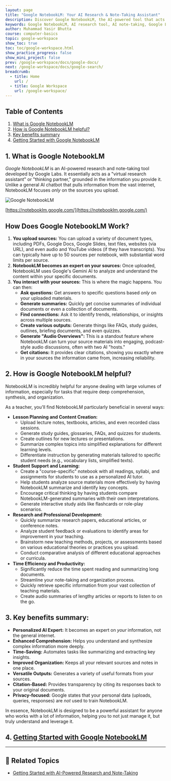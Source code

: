 ```yaml
---
layout: page
title: "Google NotebookLM: Your AI Research & Note-Taking Assistant"
description: Discover Google NotebookLM, the AI-powered tool that acts as your personal research and note-taking assistant. Learn how it summarizes, analyzes, and helps you understand your uploaded documents, perfect for teachers and researchers.
keywords: Google NotebookLM, AI research tool, AI note-taking, Google Labs, Gemini AI, document analysis, research assistant, study tool, lesson planning, information synthesis
author: Muhammad Yasir Bhutta
course: computer-basics
topic: google-workspace
show_toc: true
toc: toc/google-workspace.html
show_practice_progress: false
show_mini_project: false
prev: /google-workspace/docs/google-docs/
next: /google-workspace/docs/google-search/
breadcrumb:
  - title: Home
    url: /
  - title: Google Workspace
    url: /google-workspace/    
---
```


## Table of Contents

1. [What is Google NotebookLM](#what-is-google-notebooklm)
2. [How is Google NotebookLM helpful?](#2-how-is-google-notebooklm-helpful)
3. [Key benefits summary](#3-key-benefits-summary)
4. [Getting Started with Google NotebookLM](getting-started-google-nootbooklm.md)
  
## 1. What is Google NotebookLM

*Google NotebookLM* is an AI-powered research and note-taking tool developed by Google Labs. It essentially acts as a "virtual research assistant" or "thinking partner," grounded in the information you provide it. Unlike a general AI chatbot that pulls information from the vast internet, NotebookLM focuses *only* on the sources you upload.

![Google NotebookLM](https://res.cloudinary.com/da0pjikvw/image/upload/c_pad,w_512/v1753524658/google-notebooknl_mi8njd.png)

[https://notebooklm.google.com/](https://notebooklm.google.com/)

## How Does Google NotebookLM Work?

1.  **You upload sources:** You can upload a variety of document types, including PDFs, Google Docs, Google Slides, text files, websites (via URL), and even audio and YouTube videos (if they have transcripts). You can typically have up to 50 sources per notebook, with substantial word limits per source.
2.  **NotebookLM becomes an expert on your sources:** Once uploaded, NotebookLM uses Google's Gemini AI to analyze and understand the content within your specific documents.
3.  **You interact with your sources:** This is where the magic happens. You can then:
    * **Ask questions:** Get answers to specific questions based *only* on your uploaded materials.
    * **Generate summaries:** Quickly get concise summaries of individual documents or even a collection of documents.
    * **Find connections:** Ask it to identify trends, relationships, or insights across multiple sources.
    * **Create various outputs:** Generate things like FAQs, study guides, outlines, briefing documents, and even quizzes.
    * **Generate "Audio Overviews":** This is a standout feature where NotebookLM can turn your source materials into engaging, podcast-style audio discussions, often with two AI "hosts."
    * **Get citations:** It provides clear citations, showing you exactly where in your sources the information came from, increasing reliability.

## 2. **How is Google NotebookLM helpful?**

NotebookLM is incredibly helpful for anyone dealing with large volumes of information, especially for tasks that require deep comprehension, synthesis, and organization.

As a teacher, you'll find NotebookLM particularly beneficial in several ways:

* **Lesson Planning and Content Creation:**
    * Upload lecture notes, textbooks, articles, and even recorded class sessions.
    * Generate study guides, glossaries, FAQs, and quizzes for students.
    * Create outlines for new lectures or presentations.
    * Summarize complex topics into simplified explanations for different learning levels.
    * Differentiate instruction by generating materials tailored to specific student needs (e.g., vocabulary lists, simplified texts).
* **Student Support and Learning:**
    * Create a "course-specific" notebook with all readings, syllabi, and assignments for students to use as a personalized AI tutor.
    * Help students analyze source materials more effectively by having NotebookLM summarize and identify key concepts.
    * Encourage critical thinking by having students compare NotebookLM-generated summaries with their own interpretations.
    * Generate interactive study aids like flashcards or role-play scenarios.
* **Research and Professional Development:**
    * Quickly summarize research papers, educational articles, or conference notes.
    * Analyze student feedback or evaluations to identify areas for improvement in your teaching.
    * Brainstorm new teaching methods, projects, or assessments based on various educational theories or practices you upload.
    * Conduct comparative analysis of different educational approaches or curricula.
* **Time Efficiency and Productivity:**
    * Significantly reduce the time spent reading and summarizing long documents.
    * Streamline your note-taking and organization process.
    * Quickly retrieve specific information from your vast collection of teaching materials.
    * Create audio summaries of lengthy articles or reports to listen to on the go.

## 3. **Key benefits summary:**

* **Personalized AI Expert:** It becomes an expert on *your* information, not the general internet.
* **Enhanced Comprehension:** Helps you understand and synthesize complex information more deeply.
* **Time-Saving:** Automates tasks like summarizing and extracting key insights.
* **Improved Organization:** Keeps all your relevant sources and notes in one place.
* **Versatile Outputs:** Generates a variety of useful formats from your sources.
* **Citation-Based:** Provides transparency by citing its responses back to your original documents.
* **Privacy-focused:** Google states that your personal data (uploads, queries, responses) are *not* used to train NotebookLM.

In essence, NotebookLM is designed to be a powerful assistant for anyone who works with a lot of information, helping you to not just manage it, but truly understand and leverage it.

## 4. [Getting Started with Google NotebookLM](getting-started-google-nootbooklm.md)

---

## 📘 **Related Topics**

- [Getting Started with AI-Powered Research and Note-Taking](getting-started-google-nootbooklm.md)

